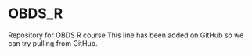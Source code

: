 # OBDS_R
Repository for OBDS R course 
This line has been added on GitHub so we can try pulling from GitHub. 
